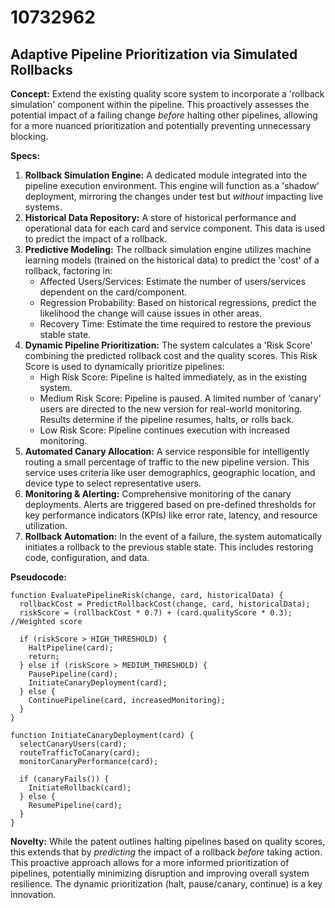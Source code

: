 # 10732962

## Adaptive Pipeline Prioritization via Simulated Rollbacks

**Concept:** Extend the existing quality score system to incorporate a 'rollback simulation' component within the pipeline. This proactively assesses the potential impact of a failing change *before* halting other pipelines, allowing for a more nuanced prioritization and potentially preventing unnecessary blocking.

**Specs:**

1.  **Rollback Simulation Engine:** A dedicated module integrated into the pipeline execution environment.  This engine will function as a 'shadow' deployment, mirroring the changes under test but *without* impacting live systems. 
2.  **Historical Data Repository:** A store of historical performance and operational data for each card and service component.  This data is used to predict the impact of a rollback.
3.  **Predictive Modeling:** The rollback simulation engine utilizes machine learning models (trained on the historical data) to predict the 'cost' of a rollback, factoring in:
    *   Affected Users/Services: Estimate the number of users/services dependent on the card/component.
    *   Regression Probability:  Based on historical regressions, predict the likelihood the change will cause issues in other areas.
    *   Recovery Time: Estimate the time required to restore the previous stable state.
4.  **Dynamic Pipeline Prioritization:**  The system calculates a 'Risk Score' combining the predicted rollback cost and the quality scores. This Risk Score is used to dynamically prioritize pipelines:
    *   High Risk Score:  Pipeline is halted immediately, as in the existing system.
    *   Medium Risk Score: Pipeline is paused. A limited number of ‘canary’ users are directed to the new version for real-world monitoring. Results determine if the pipeline resumes, halts, or rolls back.
    *   Low Risk Score: Pipeline continues execution with increased monitoring.
5.  **Automated Canary Allocation:**  A service responsible for intelligently routing a small percentage of traffic to the new pipeline version. This service uses criteria like user demographics, geographic location, and device type to select representative users.
6.  **Monitoring & Alerting:** Comprehensive monitoring of the canary deployments.  Alerts are triggered based on pre-defined thresholds for key performance indicators (KPIs) like error rate, latency, and resource utilization.
7.  **Rollback Automation:** In the event of a failure, the system automatically initiates a rollback to the previous stable state. This includes restoring code, configuration, and data.

**Pseudocode:**

```
function EvaluatePipelineRisk(change, card, historicalData) {
  rollbackCost = PredictRollbackCost(change, card, historicalData);
  riskScore = (rollbackCost * 0.7) + (card.qualityScore * 0.3); //Weighted score
  
  if (riskScore > HIGH_THRESHOLD) {
    HaltPipeline(card);
    return;
  } else if (riskScore > MEDIUM_THRESHOLD) {
    PausePipeline(card);
    InitiateCanaryDeployment(card);
  } else {
    ContinuePipeline(card, increasedMonitoring);
  }
}

function InitiateCanaryDeployment(card) {
  selectCanaryUsers(card);
  routeTrafficToCanary(card);
  monitorCanaryPerformance(card);

  if (canaryFails()) {
    InitiateRollback(card);
  } else {
    ResumePipeline(card);
  }
}

```

**Novelty:** While the patent outlines halting pipelines based on quality scores, this extends that by *predicting* the impact of a rollback *before* taking action. This proactive approach allows for a more informed prioritization of pipelines, potentially minimizing disruption and improving overall system resilience.  The dynamic prioritization (halt, pause/canary, continue) is a key innovation.